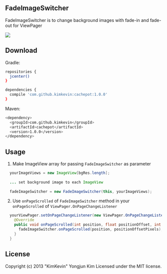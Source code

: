 ## FadeImageSwitcher

FadeImageSwitcher is to change background images with fade-in and fade-out for ViewPager

![](https://github.com/kimkevin/FadeImageSwitcher/blob/master/assets/demo.gif)

## Download

Gradle:

```bash
repositories {
  jcenter()
}

dependencies {
  compile 'com.github.kimkevin:cachepot:1.0.0'
}
```

Maven:

```bash
<dependency>
  <groupId>com.github.kimkevin</groupId>
  <artifactId>cachepot</artifactId>
  <version>1.0.0</version>
</dependency>
```

## Usage
1. Make ImageView array for passing `FadeImageSwitcher` as parameter

```java
  yourImageViews = new ImageView[bgRes.length];
  
  ... set background image to each ImageView
  
  fadeImageSwitcher = new FadeImageSwitcher(this, yourImageViews);
```

2. Use `onPageScrolled` of `FadeImageSwitcher` method in your `onPageScrolled` of `ViewPager.OnPageChangeListener` 

```java
  yourViewPager.setOnPageChangeListener(new ViewPager.OnPageChangeListener() {
    @Override
    public void onPageScrolled(int position, float positionOffset, int positionOffsetPixels) {
      fadeImageSwitcher.onPageScrolled(position, positionOffsetPixels);
    }
  }
```

## License
Copyright (c) 2013 "KimKevin" Yongjun Kim
Licensed under the MIT license.
